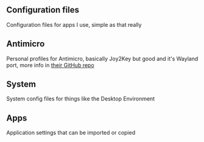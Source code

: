Configuration files
---
Configuration files for apps I use, simple as that really

Antimicro
---
Personal profiles for Antimicro, basically Joy2Key but good and it's Wayland port, more info in [their GitHub repo](https://github.com/AntiMicroX/antimicrox/)

System
---
System config files for things like the Desktop Environment

Apps
---
Application settings that can be imported or copied
